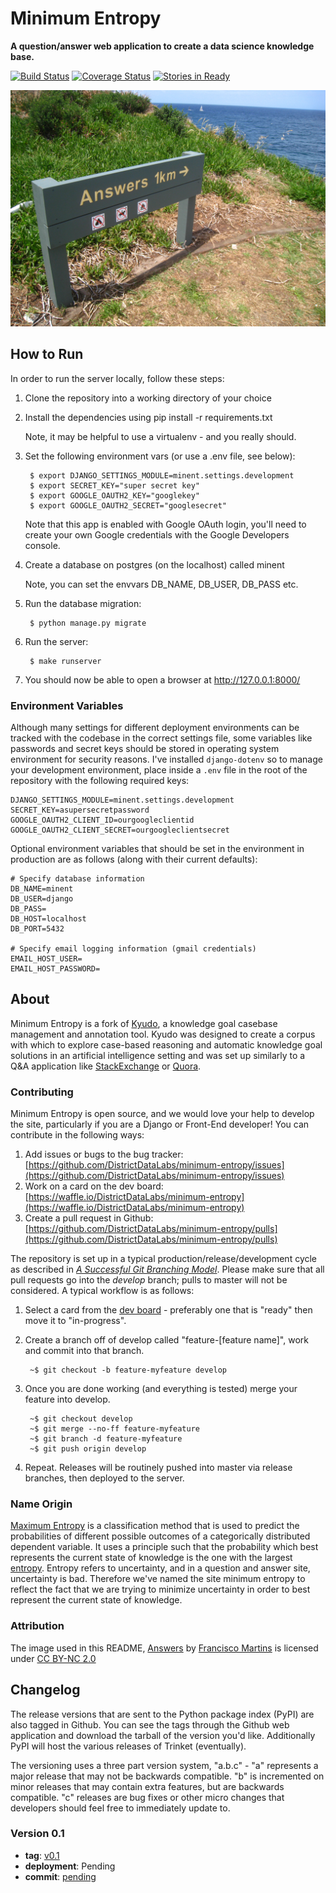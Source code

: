 # Minimum Entropy
**A question/answer web application to create a data science knowledge base.**

[![Build Status][travis_img]][travis_href]
[![Coverage Status][coveralls_img]][coveralls_href]
[![Stories in Ready][waffle_img]][waffle_href]

[![Answers 1km](docs/images/answers.jpg)][answers.jpg]

## How to Run

In order to run the server locally, follow these steps:

1. Clone the repository into a working directory of your choice

2. Install the dependencies using pip install -r requirements.txt

    Note, it may be helpful to use a virtualenv - and you really should.

3. Set the following environment vars (or use a .env file, see below):

        $ export DJANGO_SETTINGS_MODULE=minent.settings.development
        $ export SECRET_KEY="super secret key"
        $ export GOOGLE_OAUTH2_KEY="googlekey"
        $ export GOOGLE_OAUTH2_SECRET="googlesecret"

    Note that this app is enabled with Google OAuth login, you'll need to
    create your own Google credentials with the Google Developers console.

4. Create a database on postgres (on the localhost) called minent

    Note, you can set the envvars DB_NAME, DB_USER, DB_PASS etc.

5. Run the database migration:

        $ python manage.py migrate

6. Run the server:

        $ make runserver

7. You should now be able to open a browser at http://127.0.0.1:8000/

### Environment Variables

Although many settings for different deployment environments can be tracked with the codebase in the correct settings file, some variables like passwords and secret keys should be stored in operating system environment for security reasons. I've installed `django-dotenv` so to manage your development environment, place inside a `.env` file in the root of the repository with the following required keys:

    DJANGO_SETTINGS_MODULE=minent.settings.development
    SECRET_KEY=asupersecretpassword
    GOOGLE_OAUTH2_CLIENT_ID=ourgoogleclientid
    GOOGLE_OAUTH2_CLIENT_SECRET=ourgoogleclientsecret  

Optional environment variables that should be set in the environment in production are as follows (along with their current defaults):

    # Specify database information
    DB_NAME=minent
    DB_USER=django
    DB_PASS=
    DB_HOST=localhost
    DB_PORT=5432

    # Specify email logging information (gmail credentials)
    EMAIL_HOST_USER=
    EMAIL_HOST_PASSWORD=

## About

Minimum Entropy is a fork of [Kyudo](https://github.com/mclumd/kyudo), a knowledge goal casebase management and annotation tool. Kyudo was designed to create a corpus with which to explore case-based reasoning and automatic knowledge goal solutions in an artificial intelligence setting and was set up similarly to a Q&A application like [StackExchange](http://stackexchange.com/) or [Quora](https://www.quora.com/).

### Contributing

Minimum Entropy is open source, and we would love your help to develop the site, particularly if you are a Django or Front-End developer! You can contribute in the following ways:

1. Add issues or bugs to the bug tracker: [https://github.com/DistrictDataLabs/minimum-entropy/issues](https://github.com/DistrictDataLabs/minimum-entropy/issues)
2. Work on a card on the dev board: [https://waffle.io/DistrictDataLabs/minimum-entropy](https://waffle.io/DistrictDataLabs/minimum-entropy)
3. Create a pull request in Github: [https://github.com/DistrictDataLabs/minimum-entropy/pulls](https://github.com/DistrictDataLabs/minimum-entropy/pulls)

The repository is set up in a typical production/release/development cycle as described in _[A Successful Git Branching Model](http://nvie.com/posts/a-successful-git-branching-model/)_. Please make sure that all pull requests go into the _develop_ branch; pulls to master will not be considered. A typical workflow is as follows:

1. Select a card from the [dev board](https://waffle.io/DistrictDataLabs/minimum-entropy) - preferably one that is "ready" then move it to "in-progress".

2. Create a branch off of develop called "feature-[feature name]", work and commit into that branch.

        ~$ git checkout -b feature-myfeature develop

3. Once you are done working (and everything is tested) merge your feature into develop.

        ~$ git checkout develop
        ~$ git merge --no-ff feature-myfeature
        ~$ git branch -d feature-myfeature
        ~$ git push origin develop

4. Repeat. Releases will be routinely pushed into master via release branches, then deployed to the server.

### Name Origin

[Maximum Entropy](https://en.wikipedia.org/wiki/Multinomial_logistic_regression) is a classification method that is used to predict the probabilities of different possible outcomes of a categorically distributed dependent variable. It uses a principle such that the probability which best represents the current state of knowledge is the one with the largest [entropy](https://en.wikipedia.org/wiki/Entropy_(information_theory)). Entropy refers to uncertainty, and in a question and answer site, uncertainty is bad. Therefore we've named the site minimum entropy to reflect the fact that we are trying to minimize uncertainty in order to best represent the current state of knowledge.

### Attribution

The image used in this README, [Answers][answers.jpg] by [Francisco Martins](https://www.flickr.com/photos/betta_design/) is licensed under [CC BY-NC 2.0](https://creativecommons.org/licenses/by-nc/2.0/)


## Changelog

The release versions that are sent to the Python package index (PyPI) are also tagged in Github. You can see the tags through the Github web application and download the tarball of the version you'd like. Additionally PyPI will host the various releases of Trinket (eventually).

The versioning uses a three part version system, "a.b.c" - "a" represents a major release that may not be backwards compatible. "b" is incremented on minor releases that may contain extra features, but are backwards compatible. "c" releases are bug fixes or other micro changes that developers should feel free to immediately update to.


### Version 0.1

* **tag**: [v0.1](#)
* **deployment**: Pending
* **commit**: [pending](#)

<!-- References -->
[travis_img]: https://travis-ci.org/DistrictDataLabs/minimum-entropy.svg
[travis_href]: https://travis-ci.org/DistrictDataLabs/minimum-entropy
[waffle_img]: https://badge.waffle.io/DistrictDataLabs/minimum-entropy.png?label=ready&title=Ready
[waffle_href]: https://waffle.io/DistrictDataLabs/minimum-entropy
[coveralls_img]: https://coveralls.io/github/DistrictDataLabs/minimum-entropy?branch=master
[coveralls_href]: https://coveralls.io/repos/github/DistrictDataLabs/minimum-entropy/badge.svg?branch=master
[answers.jpg]: https://flic.kr/p/82Ub7z
